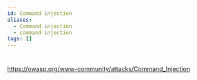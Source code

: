 ```yaml
---
id: Command injection
aliases:
  - Command injection
  - command injection
tags: []
---
```


# 
https://owasp.org/www-community/attacks/Command_Injection
